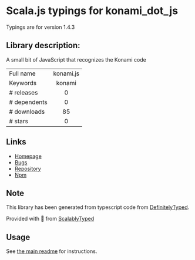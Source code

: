
# Scala.js typings for konami_dot_js

Typings are for version 1.4.3

## Library description:
A small bit of JavaScript that recognizes the Konami code

|                    |                 |
| ------------------ | :-------------: |
| Full name          | konami.js |
| Keywords           | konami |
| # releases         | 0 |
| # dependents       | 0 |
| # downloads        | 85 |
| # stars            | 0 |

## Links
- [Homepage](https://github.com/grunka/konami.js#readme)
- [Bugs](https://github.com/grunka/konami.js/issues)
- [Repository](https://github.com/grunka/konami.js)
- [Npm](https://www.npmjs.com/package/konami.js)
    


## Note
This library has been generated from typescript code from [DefinitelyTyped](https://definitelytyped.org).

Provided with :purple_heart: from [ScalablyTyped](https://github.com/oyvindberg/ScalablyTyped)

## Usage
See [the main readme](../../readme.md) for instructions.


